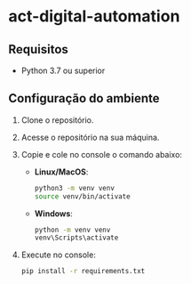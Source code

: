 # act-digital-automation

## Requisitos

- Python 3.7 ou superior

## Configuração do ambiente

1. Clone o repositório.
2. Acesse o repositório na sua máquina.
3. Copie e cole no console o comando abaixo:

    - **Linux/MacOS**:

      ```bash
      python3 -m venv venv
      source venv/bin/activate
      ```

    - **Windows**:

      ```bash
      python -m venv venv
      venv\Scripts\activate
      ```

4. Execute no console:

   ```bash
   pip install -r requirements.txt